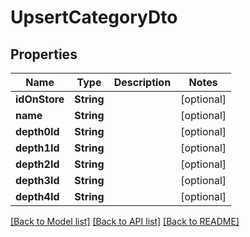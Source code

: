 # UpsertCategoryDto

## Properties
Name | Type | Description | Notes
------------ | ------------- | ------------- | -------------
**idOnStore** | **String** |  | [optional] 
**name** | **String** |  | [optional] 
**depth0Id** | **String** |  | [optional] 
**depth1Id** | **String** |  | [optional] 
**depth2Id** | **String** |  | [optional] 
**depth3Id** | **String** |  | [optional] 
**depth4Id** | **String** |  | [optional] 

[[Back to Model list]](../README.md#documentation-for-models) [[Back to API list]](../README.md#documentation-for-api-endpoints) [[Back to README]](../README.md)


